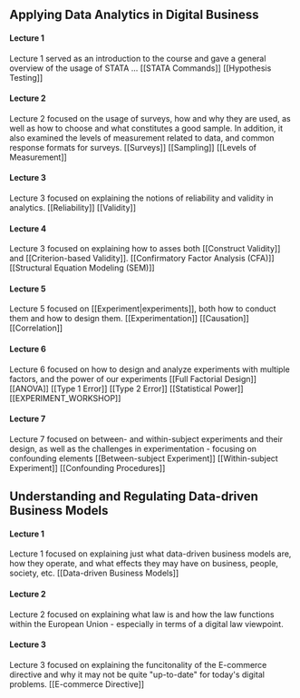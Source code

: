 ## Applying Data Analytics in Digital Business
#### Lecture 1
Lecture 1 served as an introduction to the course and gave a general overview of the usage of STATA ...
[[STATA Commands]]
[[Hypothesis Testing]]

#### Lecture 2
Lecture 2 focused on the usage of surveys, how and why they are used, as well as how to choose and what constitutes a good sample. In addition, it also examined the levels of measurement related to data, and common response formats for surveys.
[[Surveys]]
[[Sampling]]
[[Levels of Measurement]]

#### Lecture 3
Lecture 3 focused on explaining the notions of reliability and validity in analytics. 
[[Reliability]]
[[Validity]]

#### Lecture 4
Lecture 3 focused on explaining how to asses both [[Construct Validity]] and [[Criterion-based Validity]]. 
[[Confirmatory Factor Analysis (CFA)]]
[[Structural Equation Modeling (SEM)]]

#### Lecture 5
Lecture 5 focused on [[Experiment|experiments]], both how to conduct them and how to design them.
[[Experimentation]]
[[Causation]]
[[Correlation]]

#### Lecture 6
Lecture 6 focused on how to design and analyze experiments with multiple factors, and the power of our experiments
[[Full Factorial Design]]
[[ANOVA]]
[[Type 1 Error]]
[[Type 2 Error]]
[[Statistical Power]]
[[EXPERIMENT_WORKSHOP]]

#### Lecture 7
Lecture 7 focused on between- and within-subject experiments and their design, as well as the challenges in experimentation - focusing on confounding elements
[[Between-subject Experiment]]
[[Within-subject Experiment]]
[[Confounding Procedures]]

## Understanding and Regulating Data-driven Business Models
#### Lecture 1
Lecture 1 focused on explaining just what data-driven business models are, how they operate, and what effects they may have on business, people, society, etc.
[[Data-driven Business Models]]


#### Lecture 2
Lecture 2 focused on explaining what law is and how the law functions within the European Union - especially in terms of a digital law viewpoint.


#### Lecture 3
Lecture 3 focused on explaining the funcitonality of the E-commerce directive and why it may not be quite "up-to-date" for today's digital problems.
[[E-commerce Directive]]
